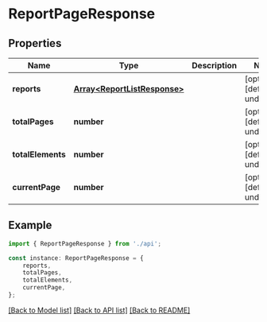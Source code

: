 # ReportPageResponse


## Properties

Name | Type | Description | Notes
------------ | ------------- | ------------- | -------------
**reports** | [**Array&lt;ReportListResponse&gt;**](ReportListResponse.md) |  | [optional] [default to undefined]
**totalPages** | **number** |  | [optional] [default to undefined]
**totalElements** | **number** |  | [optional] [default to undefined]
**currentPage** | **number** |  | [optional] [default to undefined]

## Example

```typescript
import { ReportPageResponse } from './api';

const instance: ReportPageResponse = {
    reports,
    totalPages,
    totalElements,
    currentPage,
};
```

[[Back to Model list]](../README.md#documentation-for-models) [[Back to API list]](../README.md#documentation-for-api-endpoints) [[Back to README]](../README.md)
